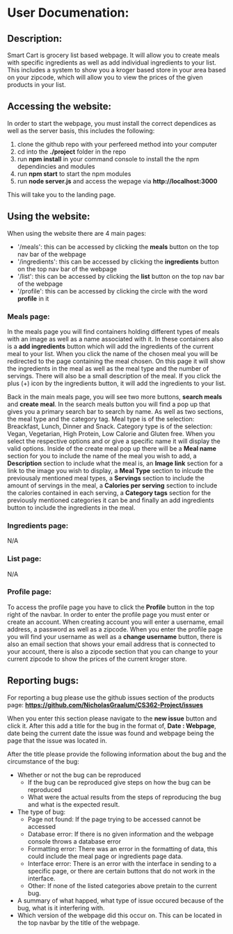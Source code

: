 # User Documenation:
## Description:
Smart Cart is grocery list based webpage. It will allow you to create meals with specific ingredients as well as add individual ingredients to your list. This includes a system to show you a kroger based store in your area based on your zipcode, which will allow you to view the prices of the given products in your list.

## Accessing the website:
In order to start the webpage, you must install the correct dependices as well as the server basis, this includes the following:
1) clone the github repo with your perfereed method into your computer
2) cd into the **./project** folder in the repo
3) run **npm install** in your command console to install the the npm dependincies and modules
4) run **npm start** to start the npm modules
5) run **node server.js** and access the wepage via **http://localhost:3000**

This will take you to the landing page. 

## Using the website:
When using the website there are 4 main pages:
- '/meals': this can be accessed by clicking the **meals** button on the top nav bar of the webpage
- '/ingredients':  this can be accessed by clicking the **ingredients** button on the top nav bar of the webpage
- '/list': this can be accessed by clicking the **list** button on the top nav bar of the webpage
- '/profile': this can be accessed by clicking the circle with the word **profile** in it

### Meals page:
In the meals page you will find containers holding different types of meals with an image as well as a name associated with it. In these containers also is a **add ingredients** button which will add the ingredients of the current meal to your list. When you click the name of the chosen meal you will be redirected to the page containing the meal chosen. On this page it will show the ingredients in the meal as well as the meal type and the number of servings. There will also be a small description of the meal. If you click the plus (+) icon by the ingredients button, it will add the ingredients to your list. 

Back in the main meals page, you will see two more buttons, **search meals** and **create meal**. In the search meals button you will find a pop up that gives you a primary search bar to search by name. As well as two sections, the meal type and the category tag. Meal type is of the selection: Breackfast, Lunch, Dinner and Snack. Category type is of the selection: Vegan, Vegetarian, High Protein, Low Calorie and Gluten free. When you select the respective options and or give a specific name it will display the valid options. Inside of the create meal pop up there will be a **Meal name** section for you to include the name of the meal you wish to add, a **Description** section to include what the meal is, an **Image link** section for a link to the image you wish to display, a **Meal Type** section to inlcude the previousaly mentioned meal types, a **Servings** section to include the amount of servings in the meal, a **Calories per serving** section to include the calories contained in each serving, a **Category tags** section for the previously mentioned categories it can be and finally an add ingredients button to include the ingredients in the meal. 

### Ingredients page:
N/A

### List page:
N/A

### Profile page:
To access the profile page you have to click the **Profile** button in the top right of the navbar. In order to enter the profile page you must enter or create an account. When creating account you will enter a username, email address, a password as well as a zipcode. When you enter the profile page you will find your username as well as a **change username** button, there is also an email section that shows your email address that is connected to your account, there is also a zipcode section that you can change to your current zipcode to show the prices of the current kroger store. 

## Reporting bugs:
For reporting a bug please use the github issues section of the products page:
**https://github.com/NicholasGraalum/CS362-Project/issues**

When you enter this section please navigate to the **new issue** button and click it. After this add a title for the bug in the format of, **Date : Webpage**, date being the current date the issue was found and webpage being the page that the issue was located in. 

After the title please provide the following information about the bug and the circumstance of the bug:
- Whether or not the bug can be reproduced
    - If the bug can be reproduced give steps on how the bug can be reproduced
    - What were the actual results from the steps of reproducing the bug and what is the expected result.
- The type of bug:
    - Page not found: If the page trying to be accessed cannot be accessed
    - Database error: If there is no given information and the webpage console throws a database error
    - Formatting error: There was an error in the formatting of data, this could include the meal page or ingredients page data.
    - Interface error: There is an error with the interface in sending to a specific page, or there are certain buttons that do not work in the interface. 
    - Other: If none of the listed categories above pretain to the current bug.
- A summary of what happed, what type of issue occured because of the bug, what is it interfering with. 
- Which version of the webpage did this occur on. This can be located in the top navbar by the title of the webpage.